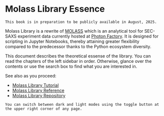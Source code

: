 # Molass Library Essence

```{warning}
This book is in preparation to be publicly available in August, 2025.
```

Molass Library is a rewrite of [MOLASS](https://www.jstage.jst.go.jp/article/biophysico/20/1/20_e200001/_article) which is an analytical tool for SEC-SAXS experiment data currently hosted at [Photon Factory](https://pfwww.kek.jp/saxs/MOLASS.html). It is designed for scripting in Jupyter Notebooks, thereby attaining greater flexibility compared to the predecessor thanks to the Python ecosystem diversity.

This document describes the theoretical essense of the library. You can read the chapters of the left sidebar in order. Otherwise, glance over the contents or use the search box to find what you are interested in.

See also as you proceed:

* [Molass Library Tutorial](https://freesemt.github.io/molass-tutorial/)
* [Molass Library Reference](https://freesemt.github.io/molass-library/)
* [Molass Library Repository](https://github.com/freesemt/molass-library)

```{tip}
You can switch between dark and light modes using the toggle button at the upper right corner of any page.
```
